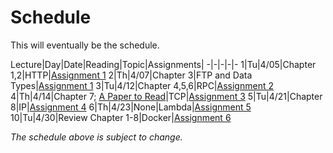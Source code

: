 # Schedule

This will eventually be the schedule.

Lecture|Day|Date|Reading|Topic|Assignments|
-|-|-|-|-
1|Tu|4/05|Chapter 1,2|HTTP|[Assignment 1](http://google.com)
2|Th|4/07|Chapter 3|FTP and Data Types|[Assignment 1](http://google.com)
3|Tu|4/12|Chapter 4,5,6|RPC|[Assignment 2](http://google.com)
4|Th|4/14|Chapter 7; [A Paper to Read](http://google.com)|TCP|[Assignment 3](http://google.com)
5|Tu|4/21|Chapter 8|IP|[Assignment 4](http://google.com)
6|Th|4/23|None|Lambda|[Assignment 5](http://google.com)
10|Tu|4/30|Review Chapter 1-8|Docker|[Assignment 6](http://google.com)

*The schedule above is subject to change.*